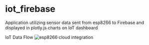 # iot_firebase
Application utilizing sensor data sent from esp8266 to Firebase and displayed in plotly.js charts on IoT dashboard

IoT Data Flow
![esp8266 cloud integration](https://i.imgur.com/na2Ue1u.png)

